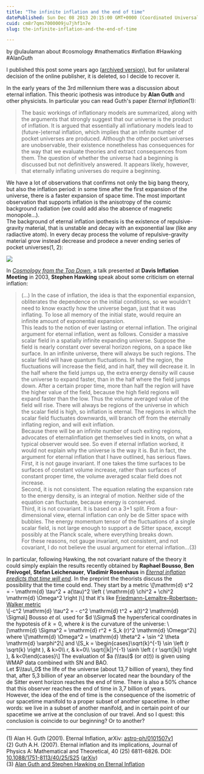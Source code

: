 ```yaml
---
title: "The infinite inflation and the end of time"
datePublished: Sun Dec 08 2013 20:15:00 GMT+0000 (Coordinated Universal Time)
cuid: cm8r7qms7000009ju7jhf1n7e
slug: the-infinite-inflation-and-the-end-of-time

---
```



by @ulaulaman about #cosmology #mathematics #inflation #Hawking #AlanGuth

I published this post some years ago ([archived version](https://web.archive.org/web/20101129171454/http://sciencebackstage.blogosfere.it/2010/10/the-infinite-inflation-and-the-end-of-time.html)), but for unilateral decision of the online publisher, it is deleted, so I decide to recover it.

In the early years of the 3rd millennium there was a discussion about eternal inflation. This theoric ipothesis was introduce by **Alan Guth** and other physicists. In particular you can read Guth's paper _Eternal Inflation_(1):  

> The basic workings of inflationary models are summarized, along with the arguments that strongly suggest that our universe is the product of inflation. It is argued that essentially all inflationary models lead to (future-)eternal inflation, which implies that an infinite number of pocket universes are produced. Although the other pocket universes are unobservable, their existence nonetheless has consequences for the way that we evaluate theories and extract consequences from them. The question of whether the universe had a beginning is discussed but not definitively answered. It appears likely, however, that eternally inflating universes do require a beginning.

We have a lot of observations that confirms not only the big bang theory, but also the inflation period: in some time after the first expansion of the universe, there is a faster expansion of space time. The most important observation that supports inflation is the anisotropy of the cosmic background radiation (we could add also the absence of magnetic monopole...).  
The background of eternal inflation ipothesis is the existence of repulsive-gravity material, that is unstable and decay with an exponential law (like any radiactive atom). In every decay process the volume of repulsive-gravity material grow instead decrease and prodece a never ending series of pocket universes(1, 2):

![](https://cdn.hashnode.com/res/hashnode/image/upload/v1743071454026/598861a4-3ad7-41ac-9b17-aba74403ea52.jpeg)

In [_Cosmology from the Top Down_](http://arxiv.org/abs/astro-ph/0305562), a talk presented at **Davis Inflation Meeting** in 2003, **Stephen Hawking** speak about some criticism on eternal inflation:

> (...) In the case of inflation, the idea is that the exponential expansion, obliterates the dependence on the initial conditions, so we wouldn't need to know exactly how the universe began, just that it was inflating. To lose all memory of the initial state, would require an infinite amount of exponential expansion.  
> This leads to the notion of ever lasting or eternal inflation. The original argument for eternal inflation, went as follows. Consider a massive scalar field in a spatially infinite expanding universe. Suppose the field is nearly constant over several horizon regions, on a space like surface. In an infinite universe, there will always be such regions. The scalar field will have quantum fluctuations. In half the region, the fluctuations will increase the field, and in half, they will decrease it. In the half where the field jumps up, the extra energy density will cause the universe to expand faster, than in the half where the field jumps down. After a certain proper time, more than half the region will have the higher value of the field, because the high field regions will expand faster than the low. Thus the volume averaged value of the field will rise. There will always be regions of the universe in which the scalar field is high, so inflation is eternal. The regions in which the scalar field fluctuates downwards, will branch off from the eternally inflating region, and will exit inflation.  
> Because there will be an infinite number of such exiting regions, advocates of eternalinflation get themselves tied in knots, on what a typical observer would see. So even if eternal inflation worked, it would not explain why the universe is the way it is. But in fact, the argument for eternal inflation that I have outlined, has serious flaws.  
> First, it is not gauge invariant. If one takes the time surfaces to be surfaces of constant volume increase, rather than surfaces of constant proper time, the volume averaged scalar field does not increase.  
> Second, it is not consistent. The equation relating the expansion rate to the energy density, is an integral of motion. Neither side of the equation can fluctuate, because energy is conserved.  
> Third, it is not covariant. It is based on a 3+1 split. From a four-dimensional view, eternal inflation can only be de Sitter space with bubbles. The energy momentum tensor of the fluctuations of a single scalar field, is not large enough to support a de Sitter space, except possibly at the Planck scale, where everything breaks down.  
> For these reasons, not gauge invariant, not consistent, and not covariant, I do not believe the usual argument for eternal inflation...(3)

In particular, following Hawking, the not covariant nature of the theory it could simply explain the results recently obtained by **Raphael Bousso**, **Ben Freivogel**, **Stefan Leichenauer**, **Vladimir Rosenhaus** in [_Eternal inflation predicts that time will end_](http://arxiv.org/abs/1009.4698). In the preprint the theorists discuss the possibility that the time could end. They start by a metric \\\[\\mathrm{d} s^2 = - \\mathrm{d} \\tau^2 + a(\\tau)^2 \\left ( \\mathrm{d} \\chi^2 + \\chi^2 \\mathrm{d} \\Omega^2 \\right )\\\] that it's like [Friedmann-Lemaître-Robertson-Walker metric](http://en.wikipedia.org/wiki/Friedmann%E2%80%93Lema%C3%AEtre%E2%80%93Robertson%E2%80%93Walker_metric)  
\\\[-c^2 \\mathrm{d} \\tau^2 = - c^2 \\mathrm{d} t^2 + a(t)^2 \\mathrm{d} \\Sigma\\\] Bousso _et al._ used for $d \\Sigma$ the hypersferical coordinates in the hypotesis of $k=0$, where $k$ is the curvature of the universe: \\\[\\mathrm{d} \\Sigma^2 = \\mathrm{d} r^2 + S\_k (r)^2 \\mathrm{d} \\Omega^2\\\] where \\\[\\mathrm{d} \\Omega^2 = \\mathrm{d} \\theta^2 + \\sin ^2 \\theta \\mathrm{d} \\varphi^2\\\] and \\\[S\_k = \\begin{cases}\\sqrt{k}^{-1} \\sin \\left (r \\sqrt{k} \\right ), & k>0\\\\ r, & k=0\\\\ \\sqrt{|k|}^{-1} \\sinh \\left ( r \\sqrt{|k|} \\right ), & k<0\\end{cases}\\\] The evaluation of $a (\\tau)$ (or $a(t)$) is given using WMAP data combined with SN and BAO.  
Let $\\tau\_0$ the life of the universe (about 13,7 billion of years), they find that, after 5,3 billion of year an observer located near the boundary of the de Sitter event horizon reaches the end of time. There is also a 50% chance that this observer reaches the end of time in 3,7 billion of years.  
However, the idea of the end of time is the consequence of the isometric of our spacetime manifold to a proper subset of another spacetime. In other words: we live in a subset of another manifold, and in certain point of our spacetime we arrive at the conclusion of our travel. And so I quest: this conclusion is coincide to our beginning? Or to another?

* * *

(1) Alan H. Guth (2001). Eternal Inflation, arXiv: [astro-ph/0101507v1](http://arxiv.org/abs/astro-ph/0101507v1)  
(2) Guth A.H. (2007). Eternal inflation and its implications, Journal of Physics A: Mathematical and Theoretical, 40 (25) 6811-6826. DOI: [10.1088/1751-8113/40/25/S25](http://dx.doi.org/10.1088%2F1751-8113%2F40%2F25%2FS25) ([arXiv](http://arxiv.org/abs/hep-th/0702178))  
(3) [Alan Guth and Stephen Hawking on Eternal Inflation](http://www.physicsforums.com/archive/index.php/t-13701.html)